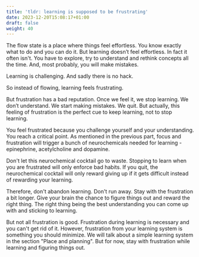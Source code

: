 ```yaml
---
title: 'tldr: learning is supposed to be frustrating'
date: 2023-12-20T15:08:17+01:00
draft: false
weight: 40
---
```


The flow state is a place where things feel effortless. You know exactly what
to do and you can do it. But learning doesn’t feel effortless. In fact it often
isn't. You have to explore, try to understand and rethink concepts all the
time. And, most probably, you will make mistakes.

Learning is challenging. And sadly there is no hack.

So instead of flowing, learning feels frustrating.

But frustration has a bad reputation. Once we feel it, we stop learning. We
don’t understand. We start making mistakes. We quit. But actually, this feeling
of frustration is the perfect cue to keep learning, not to stop learning.

You feel frustrated because you challenge yourself and your understanding. You
reach a critical point. As mentioned in the previous part, focus and
frustration will trigger a bunch of neurochemicals needed for learning -
epinephrine, acetylcholine and dopamine.

Don't let this neurochemical cocktail go to waste. Stopping to learn when you
are frustrated will only enforce bad habits. If you quit, the neurochemical
cocktail will only reward giving up if it gets difficult instead of rewarding
your learning.

Therefore, don't abandon learning. Don't run away. Stay with the frustration a
bit longer. Give your brain the chance to figure things out and reward the
right thing. The right thing being the best understanding you can come up with
and sticking to learning.

But not all frustration is good. Frustration during learning is necessary and
you can't get rid of it. However, frustration from your learning system is
something you should minimize. We will talk about a simple learning system in
the section "Place and planning". But for now, stay with frustration while
learning and figuring things out.

